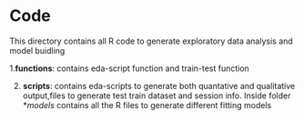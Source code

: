  # Code
 
 This directory contains all R code to generate exploratory data analysis and model buidling <br>
 
 1.**functions**: contains eda-script function and train-test function
 
 2. **scripts**: contains eda-scripts to generate both quantative and qualitative output,files to generate test train
 dataset and session info. Inside folder **models* contains all the R files to generate different fitting models
